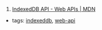 1. [IndexedDB API - Web APIs | MDN](https://developer.mozilla.org/en/docs/Web/API/IndexedDB_API)
  * tags: [indexeddb](tags/indexeddb.md), [web-api](tags/web-api.md)

